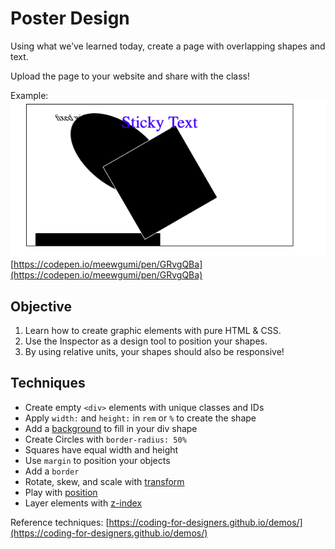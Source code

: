   # Poster Design
  Using what we’ve learned today, create a page with overlapping shapes and text. 
  
  Upload the page to your website and share with the class!
  
  Example:
  ![](attachments/Screen%20Shot%202021-10-11%20at%2010.26.14%20PM.png)
  [https://codepen.io/meewgumi/pen/GRvgQBa](https://codepen.io/meewgumi/pen/GRvgQBa)
  
 ## Objective
 1. Learn how to create graphic elements with pure HTML & CSS.
 2. Use the Inspector as a design tool to position your shapes.
 3. By using relative units, your shapes should also be responsive!

## Techniques
- Create empty `<div>` elements with unique classes and IDs
- Apply `width:` and `height:` in `rem` or `%` to create the shape
- Add a [background](https://developer.mozilla.org/en-US/docs/Web/CSS/background) to fill in your div shape 
-   Create Circles with `border-radius: 50%`
-   Squares have equal width and height
-   Use `margin` to position your objects
-   Add a `border`
-   Rotate, skew, and scale with [transform](https://developer.mozilla.org/en-US/docs/Web/CSS/transform)
-   Play with [position](https://developer.mozilla.org/en-US/docs/Web/CSS/position)
-   Layer elements with [z-index](https://developer.mozilla.org/en-US/docs/Web/CSS/z-index)

Reference techniques: [https://coding-for-designers.github.io/demos/](https://coding-for-designers.github.io/demos/)
